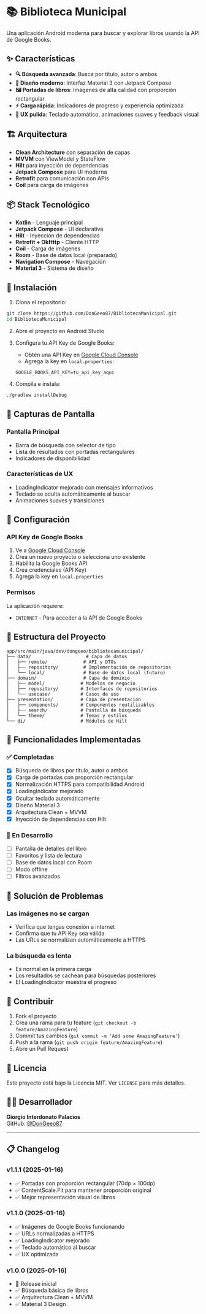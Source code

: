 # 📚 Biblioteca Municipal

Una aplicación Android moderna para buscar y explorar libros usando la API de Google Books.

## ✨ Características

- **🔍 Búsqueda avanzada**: Busca por título, autor o ambos
- **📱 Diseño moderno**: Interfaz Material 3 con Jetpack Compose
- **🖼️ Portadas de libros**: Imágenes de alta calidad con proporción rectangular
- **⚡ Carga rápida**: Indicadores de progreso y experiencia optimizada
- **🎨 UX pulida**: Teclado automático, animaciones suaves y feedback visual

## 🏗️ Arquitectura

- **Clean Architecture** con separación de capas
- **MVVM** con ViewModel y StateFlow
- **Hilt** para inyección de dependencias
- **Jetpack Compose** para UI moderna
- **Retrofit** para comunicación con APIs
- **Coil** para carga de imágenes

## 📦 Stack Tecnológico

- **Kotlin** - Lenguaje principal
- **Jetpack Compose** - UI declarativa
- **Hilt** - Inyección de dependencias
- **Retrofit + OkHttp** - Cliente HTTP
- **Coil** - Carga de imágenes
- **Room** - Base de datos local (preparado)
- **Navigation Compose** - Navegación
- **Material 3** - Sistema de diseño

## 🚀 Instalación

1. Clona el repositorio:
```bash
git clone https://github.com/DonGeeo87/BibliotecaMunicipal.git
cd BibliotecaMunicipal
```

2. Abre el proyecto en Android Studio

3. Configura tu API Key de Google Books:
   - Obtén una API Key en [Google Cloud Console](https://console.cloud.google.com/)
   - Agrega la key en `local.properties`:
   ```properties
   GOOGLE_BOOKS_API_KEY=tu_api_key_aqui
   ```

4. Compila e instala:
```bash
./gradlew installDebug
```

## 📱 Capturas de Pantalla

### Pantalla Principal
- Barra de búsqueda con selector de tipo
- Lista de resultados con portadas rectangulares
- Indicadores de disponibilidad

### Características de UX
- LoadingIndicator mejorado con mensajes informativos
- Teclado se oculta automáticamente al buscar
- Animaciones suaves y transiciones

## 🔧 Configuración

### API Key de Google Books
1. Ve a [Google Cloud Console](https://console.cloud.google.com/)
2. Crea un nuevo proyecto o selecciona uno existente
3. Habilita la Google Books API
4. Crea credenciales (API Key)
5. Agrega la key en `local.properties`

### Permisos
La aplicación requiere:
- `INTERNET` - Para acceder a la API de Google Books

## 📁 Estructura del Proyecto

```
app/src/main/java/dev/dongeeo/bibliotecamunicipal/
├── data/                    # Capa de datos
│   ├── remote/             # API y DTOs
│   ├── repository/         # Implementación de repositorios
│   └── local/              # Base de datos local (futuro)
├── domain/                 # Capa de dominio
│   ├── model/             # Modelos de negocio
│   ├── repository/        # Interfaces de repositorios
│   └── usecase/           # Casos de uso
├── presentation/          # Capa de presentación
│   ├── components/        # Componentes reutilizables
│   ├── search/            # Pantalla de búsqueda
│   └── theme/             # Temas y estilos
└── di/                    # Módulos de Hilt
```

## 🎯 Funcionalidades Implementadas

### ✅ Completadas
- [x] Búsqueda de libros por título, autor o ambos
- [x] Carga de portadas con proporción rectangular
- [x] Normalización HTTPS para compatibilidad Android
- [x] LoadingIndicator mejorado
- [x] Ocultar teclado automáticamente
- [x] Diseño Material 3
- [x] Arquitectura Clean + MVVM
- [x] Inyección de dependencias con Hilt

### 🔄 En Desarrollo
- [ ] Pantalla de detalles del libro
- [ ] Favoritos y lista de lectura
- [ ] Base de datos local con Room
- [ ] Modo offline
- [ ] Filtros avanzados

## 🐛 Solución de Problemas

### Las imágenes no se cargan
- Verifica que tengas conexión a internet
- Confirma que tu API Key sea válida
- Las URLs se normalizan automáticamente a HTTPS

### La búsqueda es lenta
- Es normal en la primera carga
- Los resultados se cachean para búsquedas posteriores
- El LoadingIndicator muestra el progreso

## 🤝 Contribuir

1. Fork el proyecto
2. Crea una rama para tu feature (`git checkout -b feature/AmazingFeature`)
3. Commit tus cambios (`git commit -m 'Add some AmazingFeature'`)
4. Push a la rama (`git push origin feature/AmazingFeature`)
5. Abre un Pull Request

## 📄 Licencia

Este proyecto está bajo la Licencia MIT. Ver `LICENSE` para más detalles.

## 👨‍💻 Desarrollador

**Giorgio Interdonato Palacios**  
GitHub: [@DonGeeo87](https://github.com/DonGeeo87)

---

## 📋 Changelog

### v1.1.1 (2025-01-16)
- ✅ Portadas con proporción rectangular (70dp × 100dp)
- ✅ ContentScale.Fit para mantener proporción original
- ✅ Mejor representación visual de libros

### v1.1.0 (2025-01-16)
- ✅ Imágenes de Google Books funcionando
- ✅ URLs normalizadas a HTTPS
- ✅ LoadingIndicator mejorado
- ✅ Teclado automático al buscar
- ✅ UX optimizada

### v1.0.0 (2025-01-16)
- 🎉 Release inicial
- ✅ Búsqueda básica de libros
- ✅ Arquitectura Clean + MVVM
- ✅ Material 3 Design
